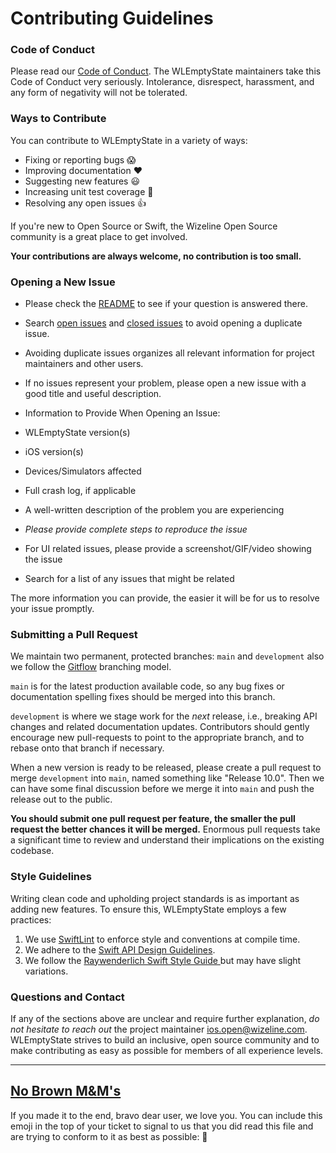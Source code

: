 # Contributing Guidelines

### Code of Conduct

Please read our [Code of Conduct](CODE_OF_CONDUCT.md).
The WLEmptyState maintainers take this Code of Conduct very seriously. Intolerance, disrespect, harassment, and any form of negativity will not be tolerated.

### Ways to Contribute

You can contribute to WLEmptyState in a variety of ways:

- Fixing or reporting bugs :scream:
- Improving documentation :heart:
- Suggesting new features :smiley:
- Increasing unit test coverage :pray:
- Resolving any open issues :+1:

If you're new to Open Source or Swift, the Wizeline Open Source community is a great place to get involved.

**Your contributions are always welcome, no contribution is too small.**

### Opening a New Issue

- Please check the [README](README.md) to see if your question is answered there.
- Search [open issues](https://github.com/wizeline/WLEmptyState/issues?q=is%3Aopen+is%3Aissue) and [closed issues](https://github.com/wizeline/WLEmptyState/issues?q=is%3Aissue+is%3Aclosed) to avoid opening a duplicate issue.
- Avoiding duplicate issues organizes all relevant information for project maintainers and other users.
- If no issues represent your problem, please open a new issue with a good title and useful description.

- Information to Provide When Opening an Issue:
- WLEmptyState version(s)
- iOS version(s)
- Devices/Simulators affected
- Full crash log, if applicable
- A well-written description of the problem you are experiencing
- *Please provide complete steps to reproduce the issue*
- For UI related issues, please provide a screenshot/GIF/video showing the issue
- Search for a list of any issues that might be related

The more information you can provide, the easier it will be for us to resolve your issue promptly.

### Submitting a Pull Request

We maintain two permanent, protected branches: `main` and `development` also we follow the [Gitflow](https://datasift.github.io/gitflow/IntroducingGitFlow.html) branching model.

`main` is for the latest production available code, so any bug fixes or documentation spelling fixes should be merged into this branch.

`development` is where we stage work for the *next* release, i.e., breaking API changes and related documentation updates. Contributors should gently encourage new pull-requests to point to the appropriate branch, and to rebase onto that branch if necessary.

When a new version is ready to be released, please create a pull request to merge `development` into `main`, named something like "Release 10.0". Then we can have some final discussion before we merge it into `main` and push the release out to the public.

**You should submit one pull request per feature, the smaller the pull request the better chances it will be merged.**
Enormous pull requests take a significant time to review and understand their implications on the existing codebase.

### Style Guidelines

Writing clean code and upholding project standards is as important as adding new features. To ensure this, WLEmptyState employs a few practices:

1. We use [SwiftLint](https://github.com/realm/SwiftLint) to enforce style and conventions at compile time.
2. We adhere to the [Swift API Design Guidelines](https://swift.org/documentation/api-design-guidelines/).
3. We follow the [Raywenderlich Swift Style Guide ](https://github.com/raywenderlich/swift-style-guide) but may have slight variations.

### Questions and Contact

If any of the sections above are unclear and require further explanation, *do not hesitate to reach out* the project maintainer ios.open@wizeline.com.
WLEmptyState strives to build an inclusive, open source community and to make contributing as easy as possible for members of all experience levels.

----

## [No Brown M&M's](http://en.wikipedia.org/wiki/Van_Halen#Contract_riders)

If you made it to the end, bravo dear user, we love you. You can include this emoji in the top of your ticket to signal to us that you did read this file and are trying to conform to it as best as possible: :ghost:
